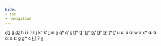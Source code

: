 ```yaml
---
hide:
- toc
- navigation
---
```

d̠ʒ
d̪
d̪z̪
h
i
iː
ĩ
ĩː
j
kʰ
kʼ
l̪
m
n̪
qʰ
qʼ
s̪
t̠ʃʰ
t̠ʃʼ
t̪s̪ʰ
t̪s̪ʼ
t̪ɬ̪ʰ
t̪ɬ̪ʼ
t̪ʰ
t̪ʼ
u
uː
ũ
ũː
w
x
xʷ
ɑː
ɑ̃
ɑ̃ː
ɛ
ɛː
ɡ
ɡʷ
ɢ
ɬ̪
ʃ
ʔ
χ
